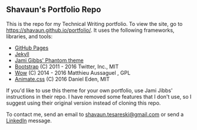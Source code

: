 ## Shavaun's Portfolio Repo

This is the repo for my Technical Writing portfolio. To view the site, go to https://shavaun.github.io/portfolio/. It uses the following frameworks, libraries, and tools:

- [GitHub Pages](https://help.github.com/en/github/working-with-github-pages)
- [Jekyll](http://jekyllrb.com/)
- [Jami Gibbs' Phantom theme](https://github.com/jamigibbs/phantom) 
- [Bootstrap](http://getbootstrap.com/) (C) 2011 - 2016 Twitter, Inc., MIT
- [Wow](https://github.com/matthieua/WOW) (C) 2014 - 2016 Matthieu Aussaguel , GPL
- [Animate.css](https://github.com/daneden/animate.css) (C) 2016 Daniel Eden, MIT

If you'd like to use this theme for your own portfolio, use Jami Jibbs' instructions in their repo. I have removed some features that I don't use, so I suggest using their original version instead of cloning this repo.

To contact me, send an email to shavaun.tesareski@gmail.com or send a [LinkedIn](https://www.linkedin.com/in/stesareski/) message.
